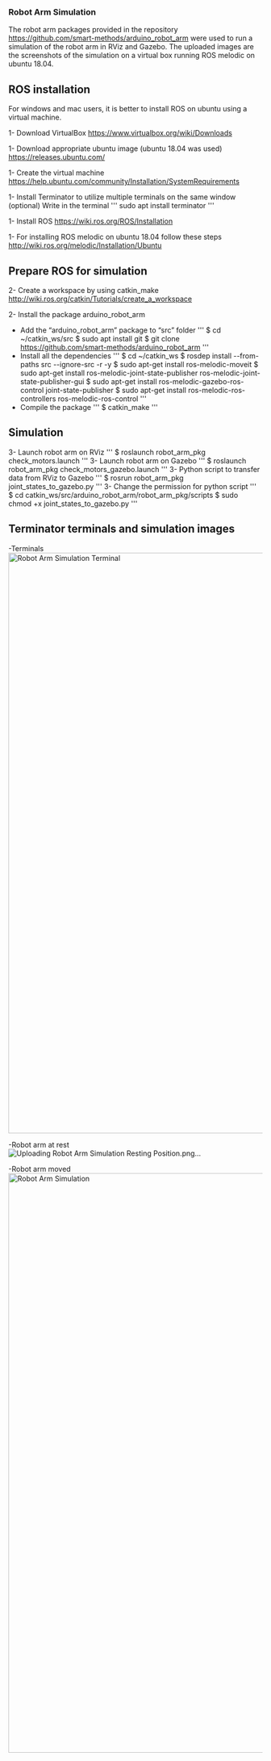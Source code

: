 ### Robot Arm Simulation
The robot arm packages provided in the repository https://github.com/smart-methods/arduino_robot_arm were used to run a simulation of the robot arm in RViz and Gazebo.
The uploaded images are the screenshots of the simulation on a virtual box running ROS melodic on ubuntu 18.04.

## ROS installation
For windows and mac users, it is better to install ROS on ubuntu using a virtual machine.

1- Download VirtualBox 
https://www.virtualbox.org/wiki/Downloads

1- Download appropriate ubuntu image (ubuntu 18.04 was used)
https://releases.ubuntu.com/

1- Create the virtual machine
https://help.ubuntu.com/community/Installation/SystemRequirements

1- Install Terminator to utilize multiple terminals on the same window (optional)
Write in the terminal
'''
sudo apt install terminator
'''

1- Install ROS
https://wiki.ros.org/ROS/Installation

1- For installing ROS melodic on ubuntu 18.04 follow these steps
http://wiki.ros.org/melodic/Installation/Ubuntu


## Prepare ROS for simulation

2- Create a workspace by using catkin_make
http://wiki.ros.org/catkin/Tutorials/create_a_workspace 

2- Install the package arduino_robot_arm
- Add the “arduino_robot_arm” package to “src” folder
'''
	$ cd ~/catkin_ws/src
	$ sudo apt install git
	$ git clone https://github.com/smart-methods/arduino_robot_arm
'''
- Install all the dependencies
''' 
	$ cd ~/catkin_ws
	$ rosdep install --from-paths src --ignore-src -r -y
	$ sudo apt-get install ros-melodic-moveit
	$ sudo apt-get install ros-melodic-joint-state-publisher ros-melodic-joint-state-publisher-gui
	$ sudo apt-get install ros-melodic-gazebo-ros-control joint-state-publisher
	$ sudo apt-get install ros-melodic-ros-controllers ros-melodic-ros-control
'''
- Compile the package
'''
$ catkin_make
'''


## Simulation

3- Launch robot arm on RViz
'''
$ roslaunch robot_arm_pkg check_motors.launch
'''
3- Launch robot arm on Gazebo
'''
$ roslaunch robot_arm_pkg check_motors_gazebo.launch
'''
3- Python script to transfer data from RViz to Gazebo
'''
$ rosrun robot_arm_pkg joint_states_to_gazebo.py
'''
3- Change the permission for python script
'''
	$ cd catkin_ws/src/arduino_robot_arm/robot_arm_pkg/scripts
	$ sudo chmod +x joint_states_to_gazebo.py
 '''

 ## Terminator terminals and simulation images

 -Terminals
 <img width="1151" alt="Robot Arm Simulation Terminal" src="https://github.com/Alshaiban1/Robot_Arm_Simulation/assets/139134530/c8b555cb-0d65-4635-806a-9c5d5325c82f">

-Robot arm at rest
![Uploading Robot Arm Simulation Resting Position.png…]()

-Robot arm moved
<img width="1149" alt="Robot Arm Simulation" src="https://github.com/Alshaiban1/Robot_Arm_Simulation/assets/139134530/47b38763-de49-43a8-90aa-0cca9812c30b">

 


